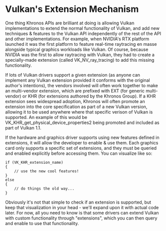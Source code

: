 # Vulkan's Extension Mechanism
One thing Khronos APIs are brilliant at doing is allowing Vulkan implementations to extend the normal functionality of Vulkan, and add new techniques & features to the Vulkan API independently of the rest of the API and other implementations. For example, when NVIDIA's RTX platform launched it was the first platform to feature real-time raytracing en masse alongside typical graphics workloads like Vulkan. Of course, because NVIDIA was the first to allow raytracing with Vulkan, they had to create a specially-made extension (called VK_NV_ray_tracing) to add this missing functionality.

If lots of Vulkan drivers support a given extension (as anyone can implement any Vulkan extension provided it conforms with the original author's intentions), the vendors involved will often work together to make an multi-vendor extension, which are prefixed with EXT (for generic multi-vendor) or KHR (for extensions authored by the Khronos Group). If a KHR extension sees widespread adoption, Khronos will often promote an extension into the core specification as part of a new Vulkan version, allowing it to be used anywhere where that specific verison of Vulkan is supported. An example of this would be VK_KHR_get_physical_device_properties2 being promoted and included as part of Vulkan 1.1.

If the hardware and graphics driver supports using new features defined in extensions, it will allow the developer to enable & use them. Each graphics card only supports a specific set of extensions, and they must be queried and enabled explicitly before accessing them. You can visualize like so:

```
if (VK_KHR_extension_name)
{
    // use the new cool features!
}
else
{
    // do things the old way...
}
```

Obviously it's not that simple to check if an extension is supported, but keep that visualization in your head - we'll expand upon it with actual code later. For now, all you need to know is that some drivers can extend Vulkan with custom functionality through "extensions", which you can then query and enable to use that functionality. 